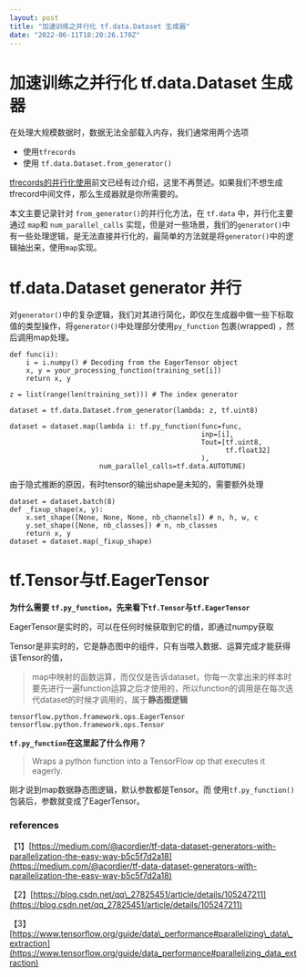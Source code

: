 ```yaml
---
layout: post
title: "加速训练之并行化 tf.data.Dataset 生成器"
date: "2022-06-11T18:20:26.170Z"
---
```

加速训练之并行化 tf.data.Dataset 生成器
============================

在处理大规模数据时，数据无法全部载入内存，我们通常用两个选项

*   使用`tfrecords`
*   使用 `tf.data.Dataset.from_generator()`

[tfrecords的并行化使用](https://www.cnblogs.com/gongyanzh/p/16266794.html)前文已经有过介绍，这里不再赘述。如果我们不想生成tfrecord中间文件，那么生成器就是你所需要的。

本文主要记录针对 `from_generator()`的并行化方法，在 `tf.data` 中，并行化主要通过 `map`和 `num_parallel_calls` 实现，但是对一些场景，我们的`generator()`中有一些处理逻辑，是无法直接并行化的，最简单的方法就是将`generator()`中的逻辑抽出来，使用`map`实现。

tf.data.Dataset generator 并行
============================

对`generator()`中的复杂逻辑，我们对其进行简化，即仅在生成器中做一些下标取值的类型操作，将`generator()`中处理部分使用`py_function` 包裹(wrapped) ，然后调用map处理。

    def func(i):
        i = i.numpy() # Decoding from the EagerTensor object
        x, y = your_processing_function(training_set[i])
        return x, y
    
    z = list(range(len(training_set))) # The index generator
    
    dataset = tf.data.Dataset.from_generator(lambda: z, tf.uint8)
    
    dataset = dataset.map(lambda i: tf.py_function(func=func, 
                                                   inp=[i], 
                                                   Tout=[tf.uint8,
                                                         tf.float32]
                                                   ), 
                          num_parallel_calls=tf.data.AUTOTUNE)
    

由于隐式推断的原因，有时tensor的输出shape是未知的，需要额外处理

    dataset = dataset.batch(8)
    def _fixup_shape(x, y):
        x.set_shape([None, None, None, nb_channels]) # n, h, w, c
        y.set_shape([None, nb_classes]) # n, nb_classes
        return x, y
    dataset = dataset.map(_fixup_shape)
    

tf.Tensor与tf.EagerTensor
========================

**为什么需要 `tf.py_function`，先来看下`tf.Tensor`与`tf.EagerTensor`**

EagerTensor是实时的，可以在任何时候获取到它的值，即通过numpy获取

Tensor是非实时的，它是静态图中的组件，只有当喂入数据、运算完成才能获得该Tensor的值，

> map中映射的函数运算，而仅仅是告诉dataset，你每一次拿出来的样本时要先进行一遍function运算之后才使用的，所以function的调用是在每次迭代dataset的时候才调用的，属于**静态图逻辑**

    tensorflow.python.framework.ops.EagerTensor
    tensorflow.python.framework.ops.Tensor
    

**`tf.py_function`在这里起了什么作用？**

> Wraps a python function into a TensorFlow op that executes it eagerly.

刚才说到map数据静态图逻辑，默认参数都是Tensor。而 使用`tf.py_function()`包装后，参数就变成了EagerTensor。

### references

【1】[https://medium.com/@acordier/tf-data-dataset-generators-with-parallelization-the-easy-way-b5c5f7d2a18](https://medium.com/@acordier/tf-data-dataset-generators-with-parallelization-the-easy-way-b5c5f7d2a18)

【2】[https://blog.csdn.net/qq\_27825451/article/details/105247211](https://blog.csdn.net/qq_27825451/article/details/105247211)

【3】[https://www.tensorflow.org/guide/data\_performance#parallelizing\_data\_extraction](https://www.tensorflow.org/guide/data_performance#parallelizing_data_extraction)